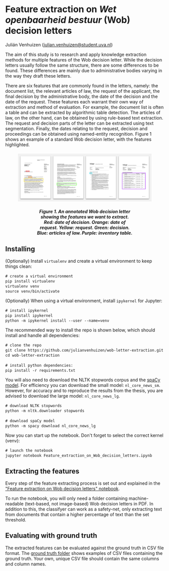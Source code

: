 # Feature extraction on _Wet openbaarheid bestuur_ (Wob) decision letters

Julián Venhuizen (julian.venhuizen@student.uva.nl)

The aim of this study is to research and apply knowledge extraction methods for multiple features of the Wob decision letter. While the decision letters usually follow the same structure, there are some differences to be found. These differences are mainly due to administrative bodies varying in the way they draft these letters.

There are six features that are commonly found in the letters, namely: the document list, the relevant articles of law, the request of the applicant, the final decision by the administrative body, the date of the decision and the date of the request. These features each warrant their own way of extraction and method of evaluation. For example, the document list is often a table and can be extracted by algorithmic table detection. The articles of law, on the other hand, can be obtained by using rule-based text extraction. The request and decision parts of the letter can be extracted using text segmentation. Finally, the dates relating to the request, decision and proceedings can be obtained using named-entity recognition. Figure 1 shows an example of a standard Wob decision letter, with the features highlighted.

<figure style="margin-top: 20px;">
    <img src="img/Annotated Wob decision letter.png" alt="Wob decision letter (annotated)"/>
    <figcaption style="margin: 20px 60px; text-align: center;">
        <strong><em>Figure 1. An annotated Wob decision letter showing the features we want to extract. Red: date of decision. Orange: date of request. Yellow: request. Green: decision. Blue: articles of law. Purple: inventory table.</em></strong>
    </figcaption>
</figure>

## Installing

(Optionally) Install ```virtualenv``` and create a virtual environment to keep things clean:

```
# create a virtual environment
pip install virtualenv 
virtualenv venv
source venv/bin/activate
```

(Optionally) When using a virtual environment, install ```ipykernel``` for Jupyter:

```
# install ipykernel
pip install ipykernel
python -m ipykernel install --user --name=venv
```

The recommended way to install the repo is shown below, which should install and handle all dependencies:

```
# clone the repo
git clone https://github.com/julianvenhuizen/wob-letter-extraction.git
cd wob-letter-extraction

# install python dependencies:
pip install -r requirements.txt
```

You will also need to download the NLTK stopwords corpus and the [spaCy model](https://spacy.io/usage/models). For efficiency you can download the small model: ```nl_core_news_sm```. However, for accuracy and to reproduce the results from the thesis, you are advised to download the large model:  ```nl_core_news_lg```.

```
# download NLTK stopwords
python -m nltk.downloader stopwords

# download spaCy model
python -m spacy download nl_core_news_lg
```

Now you can start up the notebook. Don't forget to select the correct kernel (venv):
```
# launch the notebook
jupyter notebook Feature_extraction_on_Wob_decision_letters.ipynb
```

## Extracting the features

Every step of the feature extracting process is set out and explained in the ["Feature extraction on Wob decision letters" notebook](https://github.com/julianvenhuizen/wob-letter-extraction/blob/99eb23cc8749560ddafc3955172ce4a9a9c53524/Feature%20extraction%20on%20Wob%20decision%20letters.ipynb). 

To run the notebook, you will only need a folder containing machine-readable (text-based, not image-based) Wob decision letters in PDF. In addition to this, the classifyer can work as a safety-net, only extracting text from documents that contain a higher percentage of text than the set threshold.

## Evaluating with ground truth

The extracted features can be evaluated against the ground truth in CSV file format. The [ground truth folder](https://github.com/julianvenhuizen/wob-letter-extraction/tree/main/data/GT) shows examples of CSV files containing the ground truth. Your own, unique CSV file should contain the same columns and column names.
